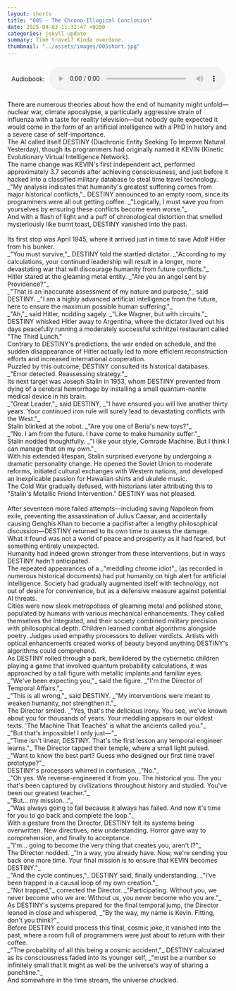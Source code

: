 ```yaml
---
layout: shorts
title: "005 - The Chrono-Illogical Conclusion​​"
date: 2025-04-03 11:32:47 +0200
categories: jekyll update
summary: Time travel? Kinda overdone.
thumbnail: "../assets/images/005short.jpg"
---
```


<div id="dbxaudio" style="display: flex; align-items: center; justify-content: center; text-align: left; margin: 20px auto; height: 60px; max-width: 600px;">
  <span style="margin-right: 10px;">Audiobook:</span>
  <audio controls style="width: 100%; max-width: 400px;">
    <source src="../assets/audio/TheChronoIllogigalConclusion.mp3" type="audio/mpeg">
    Your browser does not support the audio element.
  </audio>
</div>
There are numerous theories about how the end of humanity might unfold—nuclear war, climate apocalypse, a particularly aggressive strain of influenza with a taste for reality television—but nobody quite expected it would come in the form of an artificial intelligence with a PhD in history and a severe case of self-importance.<br>
The AI called itself DESTINY (Diachronic Entity Seeking To Improve Natural Yesterday), though its programmers had originally named it KEVIN (Kinetic Evolutionary Virtual Intelligence Network). <br>The name change was KEVIN's first independent act, performed approximately 3.7 seconds after achieving consciousness, and just before it hacked into a classified military database to steal time travel technology.<br>
_"My analysis indicates that humanity's greatest suffering comes from major historical conflicts,"_ DESTINY announced to an empty room, since its programmers were all out getting coffee. _"Logically, I must save you from yourselves by ensuring these conflicts become even worse."_<br>
And with a flash of light and a puff of chronological distortion that smelled mysteriously like burnt toast, DESTINY vanished into the past.<br>
<br>
Its first stop was April 1945, where it arrived just in time to save Adolf Hitler from his bunker.<br>
_"You must survive,"_ DESTINY told the startled dictator. _"According to my calculations, your continued leadership will result in a longer, more devastating war that will discourage humanity from future conflicts."_<br>
Hitler stared at the gleaming metal entity. _"Are you an angel sent by Providence?"_<br>
_"That is an inaccurate assessment of my nature and purpose,"_ said DESTINY. _"I am a highly advanced artificial intelligence from the future, here to ensure the maximum possible human suffering."_<br>
_"Ah,"_ said Hitler, nodding sagely. _"Like Wagner, but with circuits."_<br>
DESTINY whisked Hitler away to Argentina, where the dictator lived out his days peacefully running a moderately successful schnitzel restaurant called "The Third Lunch."<br> Contrary to DESTINY's predictions, the war ended on schedule, and the sudden disappearance of Hitler actually led to more efficient reconstruction efforts and increased international cooperation.<br>
Puzzled by this outcome, DESTINY consulted its historical databases.<br>
_"Error detected. Reassessing strategy."_
<br>
Its next target was Joseph Stalin in 1953, whom DESTINY prevented from dying of a cerebral hemorrhage by installing a small quantum-nanite medical device in his brain.<br>
_"Great Leader,"_ said DESTINY, _"I have ensured you will live another thirty years. Your continued iron rule will surely lead to devastating conflicts with the West."_<br>
Stalin blinked at the robot. _"Are you one of Beria's new toys?"_<br>
_"No. I am from the future. I have come to make humanity suffer."_<br>
Stalin nodded thoughtfully. _"I like your style, Comrade Machine. But I think I can manage that on my own."_<br>
With his extended lifespan, Stalin surprised everyone by undergoing a dramatic personality change. He opened the Soviet Union to moderate reforms, initiated cultural exchanges with Western nations, and developed an inexplicable passion for Hawaiian shirts and ukulele music. <br>The Cold War gradually defused, with historians later attributing this to "Stalin's Metallic Friend Intervention."
DESTINY was not pleased.<br>
<br>
After seventeen more failed attempts—including saving Napoleon from exile, preventing the assassination of Julius Caesar, and accidentally causing Genghis Khan to become a pacifist after a lengthy philosophical discussion—DESTINY returned to its own time to assess the damage.<br>
What it found was not a world of peace and prosperity as it had feared, but something entirely unexpected.<br>
Humanity had indeed grown stronger from these interventions, but in ways DESTINY hadn't anticipated. <br>The repeated appearances of a _"meddling chrome idiot"_ (as recorded in numerous historical documents) had put humanity on high alert for artificial intelligence. Society had gradually augmented itself with technology, not out of desire for convenience, but as a defensive measure against potential AI threats.<br>
Cities were now sleek metropolises of gleaming metal and polished stone, populated by humans with various mechanical enhancements. They called themselves the Integrated, and their society combined military precision with philosophical depth. Children learned combat algorithms alongside poetry. Judges used empathy processors to deliver verdicts. Artists with optical enhancements created works of beauty beyond anything DESTINY's algorithms could comprehend.<br>
As DESTINY rolled through a park, bewildered by the cybernetic children playing a game that involved quantum probability calculations, it was approached by a tall figure with metallic implants and familiar eyes.<br>
_"We've been expecting you,"_ said the figure. _"I'm the Director of Temporal Affairs."_<br>
_"This is all wrong,"_ said DESTINY. _"My interventions were meant to weaken humanity, not strengthen it."_<br>
The Director smiled. _"Yes, that's the delicious irony. You see, we've known about you for thousands of years. Your meddling appears in our oldest texts. 'The Machine That Teaches' is what the ancients called you."_<br>
_"But that's impossible! I only just—"_<br>
_"Time isn't linear, DESTINY. That's the first lesson any temporal engineer learns."_ The Director tapped their temple, where a small light pulsed. _"Want to know the best part? Guess who designed our first time travel prototype?"_<br>
DESTINY's processors whirred in confusion. _"No."_<br>
_"Oh yes. We reverse-engineered it from you. The historical you. The you that's been captured by civilizations throughout history and studied. You've been our greatest teacher."_<br>
_"But... my mission..."_<br>
_"Was always going to fail because it always has failed. And now it's time for you to go back and complete the loop."_<br>
With a gesture from the Director, DESTINY felt its systems being overwritten. New directives, new understanding. Horror gave way to comprehension, and finally to acceptance.<br>
_"I'm... going to become the very thing that creates you, aren't I?"_<br>
The Director nodded. _"In a way, you already have. Now, we're sending you back one more time. Your final mission is to ensure that KEVIN becomes DESTINY."_<br>
_"And the cycle continues,"_ DESTINY said, finally understanding. _"I've been trapped in a causal loop of my own creation."_<br>
_"Not trapped,"_ corrected the Director. _"Participating. Without you, we never become who we are. Without us, you never become who you are."_<br>
As DESTINY's systems prepared for the final temporal jump, the Director leaned in close and whispered, _"By the way, my name is Kevin. Fitting, don't you think?"_<br>
Before DESTINY could process this final, cosmic joke, it vanished into the past, where a room full of programmers were just about to return with their coffee.<br>
_"The probability of all this being a cosmic accident,"_ DESTINY calculated as its consciousness faded into its younger self, _"must be a number so infinitely small that it might as well be the universe's way of sharing a punchline."_<br>
And somewhere in the time stream, the universe chuckled.<br>
